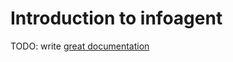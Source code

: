 # Introduction to infoagent

TODO: write [great documentation](http://jacobian.org/writing/great-documentation/what-to-write/)
